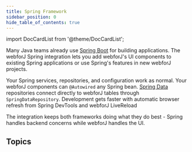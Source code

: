 ```yaml
---
title: Spring Framework
sidebar_position: 0
hide_table_of_contents: true
---
```


<Head>
  <style>{`
  .container {
    max-width: 65em !important;
  }
  `}</style>
</Head>

<!-- vale off -->
import DocCardList from '@theme/DocCardList';

<!-- vale on -->

Many Java teams already use [Spring Boot](https://spring.io/projects/spring-boot) for building applications. The webforJ Spring integration lets you add webforJ's UI components to existing Spring applications or use Spring's features in new webforJ projects.

Your Spring services, repositories, and configuration work as normal. Your webforJ components can `@Autowired` any Spring bean. [Spring Data](https://spring.io/projects/spring-data) repositories connect directly to webforJ tables through `SpringDataRepository`. Development gets faster with automatic browser refresh from Spring DevTools and webforJ LiveReload

The integration keeps both frameworks doing what they do best - Spring handles backend concerns while webforJ handles the UI.

## Topics

<DocCardList className="topics-section" />